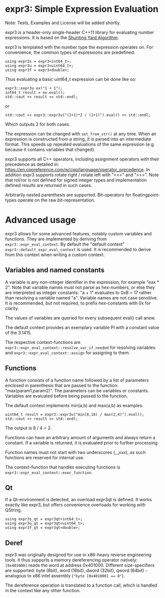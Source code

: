 # expr3: Simple Expression Evaluation


Note: Tests, Examples and License will be added shortly.


expr3 is a header-only single-header C++11 library for evaluating number expressions.
It is based on the [Shunting Yard Algorithm](https://en.wikipedia.org/wiki/Shunting-yard_algorithm).


expr3 is templated with the number type the expression operates on.
For convenience, the common types of expressions are predefined:

    using expr3s = expr3<int64_t>;
    using expr3u = expr3<uint64_t>;
    using expr3f = expr3<double>;

Thus evaluating a basic uint64_t expression can be done like so:

    expr3::expr3u ex("1 + 1");
    int64_t result = ex.eval();
    std::cout << result << std::endl;

or

    std::cout << expr3::expr3u("(1+1)*2 / (1+1)").eval() << std::endl;

Which outputs 2 for both cases.


The expression can be changed with `set_from_str()` at any time.
When an expression is constructed from a string, it is parsed into an intermediate format.
This speeds up repeated evaluations of the same expression (e.g. because it contains variables that changed).


expr3 supports all C++ operators, including assignment operators with their precedence as detailed in: https://en.cppreference.com/w/cpp/language/operator_precedence.
In addition expr3 supports rotate right / rotate left with "<<<" and ">>>". Note that rol/ror is not defined for signed integer types and implementation defined results are returned in such cases.

Arbitrarily nested parenthesis are supported. Bit-operators for floatingpoint-types operate on the raw bit-representation.



# Advanced usage

expr3 allows for some advanced features, notably custom variables and functions.
They are implemented by deriving from `expr3::expr_eval_context`.
By default the "default context" `expr3::default_expr_eval_context` is used.
It is recommended to derive from this context when writing a custom context.


## Variables and named constants

A variable is any non-integer identifier in the expression, for example "eax * 2".
Note that variable names must not parse as hex-numbers, or else they are interpreted as integer constants: 
"a + 1" evaluates to 0xB = 17 rather than resolving a variable named "a".
Variable names are not case sensitive. It is recommended, but not required, to prefix hex-constants with 0x for clarity.

The values of variables are queried for every subsequent eval() call anew.

The default context provides an exemplary variable PI with a constant value of the 3.1415.

The respective context-functions are `expr3::expr_eval_context::resolve_var_if_needed` for resolving variables and `expr3::expr_eval_context::assign` for assigning to them.


## Functions

A function consists of a function name followed by a list of parameters enclosed in parenthesis that are passed to the function: "max(param1,param2)". The parameters can be variables or constants. Variables are evaluated before being passed to the function.

The default context implements min(a,b) and max(a,b) as examples:

    uint64_t result = expr3::expr3u("min(8,16) / max(2,4)").eval();
    std::cout << result << std::endl;

The output is 8 / 4 = 2.

Functions can have an arbitrary amount of arguments and always return a constant.
If a variable is returned, it is evaluated prior to further processing.

Function names must not start with two underscores (__xxx), as such functions are reserved for internal use.

The context-function that handles executing functions is `expr3::expr_eval_context::exec_function`.


## Qt

If a Qt-environment is detected, an overload expr3qt is defined.
It works exactly like expr3, but offers convenience overloads for working with QString.

    using expr3s_qt = expr3qt<int64_t>;
    using expr3u_qt = expr3qt<uint64_t>;
    using expr3f_qt = expr3qt<double>;

## Deref

expr3 was originally designed for use in x86-heavy reverse engineering tools.
It thus supports a memory dereferencing operator natively: `[0x401000]` reads the word at address 0x401000.
Different size-specifiers are supported: byte (8bit), word (16bit), dword (32bit), qword (64bit) - analogous to x86 intel assembly (`"byte [0x401000] == 0"`).

The dereference operation is translated to a function call, which is handled in the context like any other function.